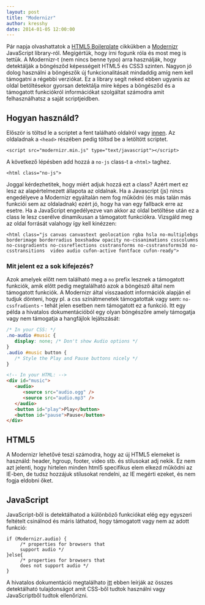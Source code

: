 ```yaml
---
layout: post
title: "Modernizr"
author: kresshy
date: 2014-01-05 12:00:00
---
```


Pár napja olvashattatok a [HTML5 Boilerplate](http://kir-dev.sch.bme.hu/2014/01/03/a-html5-boilerplate/) cikkükben a [Modernizr](http://modernizr.com/) JavaScript library-ról. Megígértük, hogy írni fogunk róla és most meg is tettük. A Modernizr-t (nem nincs benne typo) arra használják, hogy detektálják a böngésződ képességeit HTML5 és CSS3 szinten. Nagyon jó dolog használni a böngészők új funkcionalitásait mindaddig amíg nem kell támogatni a régebbi verziókat. Ez a library segít neked ebben ugyanis az oldal betöltésekor gyorsan detektálja mire képes a böngésződ és a támogatott funkciókról információkat szolgáltat számodra amit felhasználhatsz a saját scriptjeidben.

## Hogyan használd?

Először is töltsd le a scriptet a fent található oldalról vagy [innen](http://modernizr.com/download/#-fontface-backgroundsize-borderimage-borderradius-boxshadow-flexbox-hsla-multiplebgs-opacity-rgba-textshadow-cssanimations-csscolumns-generatedcontent-cssgradients-cssreflections-csstransforms-csstransforms3d-csstransitions-applicationcache-canvas-canvastext-draganddrop-hashchange-history-audio-video-indexeddb-input-inputtypes-localstorage-postmessage-sessionstorage-websockets-websqldatabase-webworkers-geolocation-inlinesvg-smil-svg-svgclippaths-touch-webgl-shiv-cssclasses-addtest-prefixed-teststyles-testprop-testallprops-hasevent-prefixes-domprefixes-load). Az oldaladnak a `<head>` részében pedig töltsd be a letöltött scriptet.

	<script src="modernizr.min.js" type="text/javascript"></script>

A következő lépésben add hozzá a `no-js` class-t a `<html>` taghez.

	<html class="no-js">

Joggal kérdezhetitek, hogy miért adjuk hozzá ezt a class? Azért mert ez lesz az alapértelmezett állapota az oldalnak. Ha a Javascript (js) nincs engedélyeve a Modernizr egyáltalán nem fog működni (és más talán más funkciói sem az oldaladnak) ezért jó, hogy ha van egy fallback erre az esetre. Ha a JavaScript engedélyezve van akkor az oldal betöltése után ez a class le lesz cserélve dinamikusan a támogatott funkciókra. Vizsgáld meg az oldal forrását valahogy így kell kinézzen:

	<html class="js canvas canvastext geolocation rgba hsla no-multiplebgs borderimage borderradius boxshadow opacity no-cssanimations csscolumns no-cssgradients no-cssreflections csstransforms no-csstransforms3d no-csstransitions  video audio cufon-active fontface cufon-ready">

### Mit jelent ez a sok kifejezés?

Azok amelyek előtt nem található meg a `no` prefix lesznek a támogatott funkciók, amik előtt pedig megtalálható azok a böngésző által nem támogatott funkciók. A Modernizr által visszaadott információk alapján el tudjuk dönteni, hogy pl. a css színátmenetek támogatottak vagy sem: `no-cssfradients` - tehát jelen esetben nem támogatott ez a funkció. Itt egy példa a hivatalos dokumentációból egy olyan böngészőre amely támogatja vagy nem támogatja a hangfájlok lejátszását:

~~~css
/* In your CSS: */
.no-audio #music {
   display: none; /* Don't show Audio options */
}
.audio #music button {
   /* Style the Play and Pause buttons nicely */
}
~~~

~~~html
<!-- In your HTML: -->
<div id="music">
   <audio>
      <source src="audio.ogg" />
      <source src="audio.mp3" />
   </audio>
   <button id="play">Play</button>
   <button id="pause">Pause</button>
</div>
~~~

## HTML5

A Modernizr lehetővé teszi számodra, hogy az új HTML5 elemeket is használd: header, hgroup, footer, video stb. és stílusokat adj nekik. Ez nem azt jelenti, hogy hirtelen minden html5 specifikus elem elkezd működni az IE-ben, de tudsz hozzájuk stílusokat rendelni, az IE megérti ezeket, és nem fogja eldobni őket.

## JavaScript

JavaScript-ből is detektálhatod a különböző funkciókat elég egy egyszeri feltételt csinálnod és máris láthatod, hogy támogatott vagy nem az adott funkció:

	if (Modernizr.audio) {
	     /* properties for browsers that
	     support audio */
	}else{
	     /* properties for browsers that
	     does not support audio */
	}

A hivatalos dokumentáció megtalálhato [itt](http://www.tutorialspoint.com/html5/html5_modernizr.htm) ebben leírják az összes detektálható tulajdonságot amit CSS-ből tudtok használni vagy JavaScriptből tudtok ellenőrizni.


